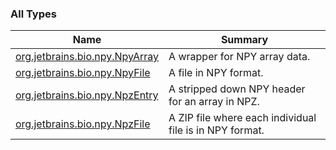 

### All Types

| Name | Summary |
|---|---|
| [org.jetbrains.bio.npy.NpyArray](../org.jetbrains.bio.npy/-npy-array/index.md) | A wrapper for NPY array data. |
| [org.jetbrains.bio.npy.NpyFile](../org.jetbrains.bio.npy/-npy-file/index.md) | A file in NPY format. |
| [org.jetbrains.bio.npy.NpzEntry](../org.jetbrains.bio.npy/-npz-entry/index.md) | A stripped down NPY header for an array in NPZ. |
| [org.jetbrains.bio.npy.NpzFile](../org.jetbrains.bio.npy/-npz-file/index.md) | A ZIP file where each individual file is in NPY format. |
